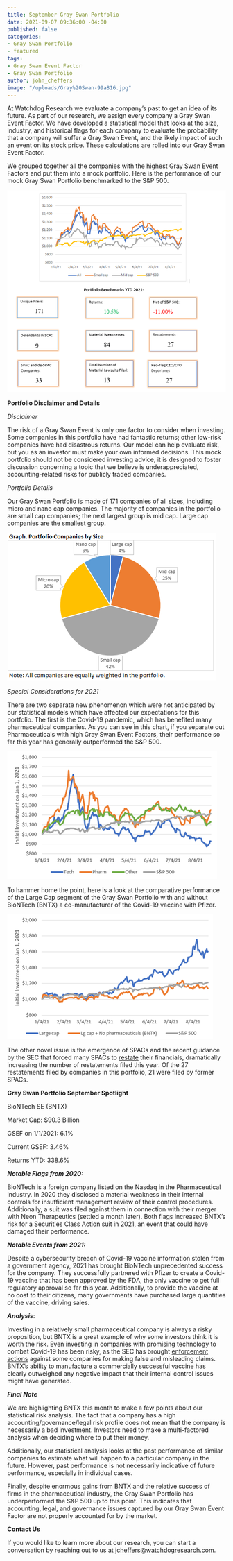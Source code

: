 ```yaml
---
title: September Gray Swan Portfolio
date: 2021-09-07 09:36:00 -04:00
published: false
categories:
- Gray Swan Portfolio
- featured
tags:
- Gray Swan Event Factor
- Gray Swan Portfolio
author: john_cheffers
image: "/uploads/Gray%20Swan-99a816.jpg"
---
```


At Watchdog Research we evaluate a company’s past to get an idea of its future. As part of our research, we assign every company a Gray Swan Event Factor. We have developed a statistical model that looks at the size, industry, and historical flags for each company to evaluate the probability that a company will suffer a Gray Swan Event, and the likely impact of such an event on its stock price. These calculations are rolled into our Gray Swan Event Factor.

We grouped together all the companies with the highest Gray Swan Event Factors and put them into a mock portfolio. Here is the performance of our mock Gray Swan Portfolio benchmarked to the S&P 500.

![September Portfolio.png](/uploads/September%20Portfolio.png)

**Portfolio Disclaimer and Details**

*Disclaimer*

The risk of a Gray Swan Event is only one factor to consider when investing. Some companies in this portfolio have had fantastic returns; other low-risk companies have had disastrous returns. Our model can help evaluate risk, but you as an investor must make your own informed decisions. This mock portfolio should not be considered investing advice, it is designed to foster discussion concerning a topic that we believe is underappreciated, accounting-related risks for publicly traded companies.

*Portfolio Details*

Our Gray Swan Portfolio is made of 171 companies of all sizes, including micro and nano cap companies. The majority of companies in the portfolio are small cap companies; the next largest group is mid cap. Large cap companies are the smallest group.

![GS Portfolio by Size.png](/uploads/GS%20Portfolio%20by%20Size.png)

*Special Considerations for 2021*

There are two separate new phenomenon which were not anticipated by our statistical models which have affected our expectations for this portfolio. The first is the Covid-19 pandemic, which has benefited many pharmaceutical companies. As you can see in this chart, if you separate out Pharmaceuticals with high Gray Swan Event Factors, their performance so far this year has generally outperformed the S&P 500.

![GS Portfolio by Industry.png](/uploads/GS%20Portfolio%20by%20Industry.png)

To hammer home the point, here is a look at the comparative performance of the Large Cap segment of the Gray Swan Portfolio with and without BioNTech (BNTX) a co-manufacturer of the Covid-19 vaccine with Pfizer.

![GS Portfolio LG CAp.png](/uploads/GS%20Portfolio%20LG%20CAp.png)

The other novel issue is the emergence of SPACs and the recent guidance by the SEC that forced many SPACs to [restate](https://blog.watchdogresearch.com/posts/concern-is-warranted-warrants-as-liabilities-vs-equities/) their financials, dramatically increasing the number of restatements filed this year. Of the 27 restatements filed by companies in this portfolio, 21 were filed by former SPACs.

**Gray Swan Portfolio September Spotlight**

BioNTech SE (BNTX)

Market Cap: $90.3 Billion

GSEF on 1/1/2021: 6.1%

Current GSEF: 3.46%

Returns YTD: 338.6%

***Notable Flags from 2020:***

BioNTech is a foreign company listed on the Nasdaq in the Pharmaceutical industry. In 2020 they disclosed a material weakness in their internal controls for insufficient management review of their control procedures. Additionally, a suit was filed against them in connection with their merger with Neon Therapeutics (settled a month later). Both flags increased BNTX’s risk for a Securities Class Action suit in 2021, an event that could have damaged their performance.

***Notable Events from 2021:***

Despite a cybersecurity breach of Covid-19 vaccine information stolen from a government agency, 2021 has brought BioNTech unprecedented success for the company. They successfully partnered with Pfizer to create a Covid-19 vaccine that has been approved by the FDA, the only vaccine to get full regulatory approval so far this year. Additionally, to provide the vaccine at no cost to their citizens, many governments have purchased large quantities of the vaccine, driving sales.

***Analysis***:

Investing in a relatively small pharmaceutical company is always a risky proposition, but BNTX is a great example of why some investors think it is worth the risk. Even investing in companies with promising technology to combat Covid-19 has been risky, as the SEC has brought [enforcement actions](https://www.sec.gov/news/press-release/2020-111) against some companies for making false and misleading claims. BNTX’s ability to manufacture a commercially successful vaccine has clearly outweighed any negative impact that their internal control issues might have generated.

***Final Note***

We are highlighting BNTX this month to make a few points about our statistical risk analysis. The fact that a company has a high accounting/governance/legal risk profile does not mean that the company is necessarily a bad investment. Investors need to make a multi-factored analysis when deciding where to put their money.

Additionally, our statistical analysis looks at the past performance of similar companies to estimate what will happen to a particular company in the future. However, past performance is not necessarily indicative of future performance, especially in individual cases.

Finally, despite enormous gains from BNTX and the relative success of firms in the pharmaceutical industry, the Gray Swan Portfolio has underperformed the S&P 500 up to this point. This indicates that accounting, legal, and governance issues captured by our Gray Swan Event Factor are not properly accounted for by the market.

**Contact Us**

If you would like to learn more about our research, you can start a conversation by reaching out to us at jcheffers@watchdogresearch.com.
